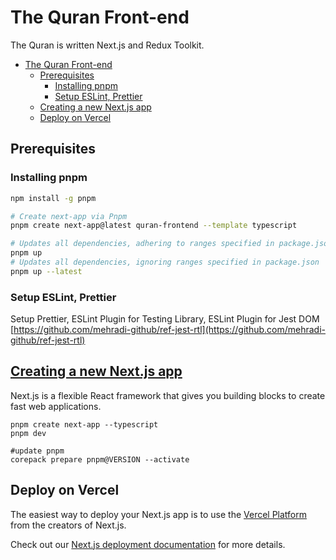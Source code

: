 # The Quran Front-end
The Quran is written Next.js and Redux Toolkit.


- [The Quran Front-end](#the-quran-front-end)
  - [Prerequisites](#prerequisites)
    - [Installing pnpm](#installing-pnpm)
    - [Setup ESLint, Prettier](#setup-eslint-prettier)
  - [Creating a new Next.js app](#creating-a-new-nextjs-app)
  - [Deploy on Vercel](#deploy-on-vercel)

## Prerequisites
### Installing pnpm
```sh
npm install -g pnpm

# Create next-app via Pnpm
pnpm create next-app@latest quran-frontend --template typescript

# Updates all dependencies, adhering to ranges specified in package.json
pnpm up
# Updates all dependencies, ignoring ranges specified in package.json
pnpm up --latest

```
### Setup ESLint, Prettier 
Setup Prettier, ESLint Plugin for Testing Library, ESLint Plugin for Jest DOM
  [https://github.com/mehradi-github/ref-jest-rtl](https://github.com/mehradi-github/ref-jest-rtl)
  
## [Creating a new Next.js app](https://github.com/mehradi-github/ref-portfolio#install-nextjs)
Next.js is a flexible React framework that gives you building blocks to create fast web applications. 
```
pnpm create next-app --typescript
pnpm dev

#update pnpm
corepack prepare pnpm@VERSION --activate
```


## Deploy on Vercel

The easiest way to deploy your Next.js app is to use the [Vercel Platform](https://vercel.com/new?utm_medium=default-template&filter=next.js&utm_source=create-next-app&utm_campaign=create-next-app-readme) from the creators of Next.js.

Check out our [Next.js deployment documentation](https://nextjs.org/docs/deployment) for more details.